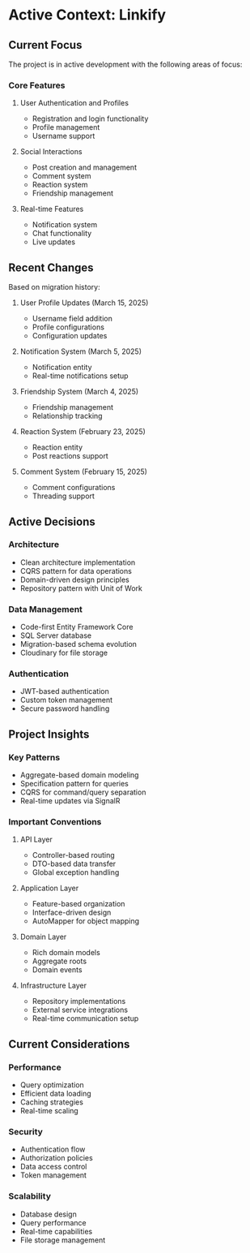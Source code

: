 # Active Context: Linkify

## Current Focus
The project is in active development with the following areas of focus:

### Core Features
1. User Authentication and Profiles
   - Registration and login functionality
   - Profile management
   - Username support

2. Social Interactions
   - Post creation and management
   - Comment system
   - Reaction system
   - Friendship management

3. Real-time Features
   - Notification system
   - Chat functionality
   - Live updates

## Recent Changes
Based on migration history:

1. User Profile Updates (March 15, 2025)
   - Username field addition
   - Profile configurations
   - Configuration updates

2. Notification System (March 5, 2025)
   - Notification entity
   - Real-time notifications setup

3. Friendship System (March 4, 2025)
   - Friendship management
   - Relationship tracking

4. Reaction System (February 23, 2025)
   - Reaction entity
   - Post reactions support

5. Comment System (February 15, 2025)
   - Comment configurations
   - Threading support

## Active Decisions

### Architecture
- Clean architecture implementation
- CQRS pattern for data operations
- Domain-driven design principles
- Repository pattern with Unit of Work

### Data Management
- Code-first Entity Framework Core
- SQL Server database
- Migration-based schema evolution
- Cloudinary for file storage

### Authentication
- JWT-based authentication
- Custom token management
- Secure password handling

## Project Insights

### Key Patterns
- Aggregate-based domain modeling
- Specification pattern for queries
- CQRS for command/query separation
- Real-time updates via SignalR

### Important Conventions
1. API Layer
   - Controller-based routing
   - DTO-based data transfer
   - Global exception handling

2. Application Layer
   - Feature-based organization
   - Interface-driven design
   - AutoMapper for object mapping

3. Domain Layer
   - Rich domain models
   - Aggregate roots
   - Domain events

4. Infrastructure Layer
   - Repository implementations
   - External service integrations
   - Real-time communication setup

## Current Considerations

### Performance
- Query optimization
- Efficient data loading
- Caching strategies
- Real-time scaling

### Security
- Authentication flow
- Authorization policies
- Data access control
- Token management

### Scalability
- Database design
- Query performance
- Real-time capabilities
- File storage management
